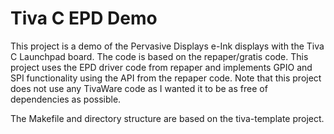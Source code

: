 Tiva C EPD Demo
===============

This project is a demo of the Pervasive Displays e-Ink displays with 
the Tiva C Launchpad board. The code is based on the repaper/gratis 
code. This project uses the EPD driver code from repaper and implements
GPIO and SPI functionality using the API from the repaper code. Note that
this project does not use any TivaWare code as I wanted it to be as free
of dependencies as possible.

The Makefile and directory structure are based on the tiva-template project.

